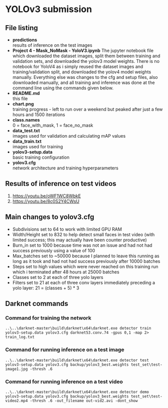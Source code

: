 # YOLOv3 submission

## File listing
- **predictions**  
  results of inference on the test images
- **Project 4 - Mask_NoMask - YoloV3.ipynb**
  The jupyter notebook file which downloaded the dataset images, split them between training and validation sets, and downloaded the yolov3 model weights. There is no notebook for YoloV4 as i simply reused the dataset images and training/validation split, and downloaded the yolov4 model weights manually. Everything else was changes to the cfg and setup files, also downloaded manually, and all training and inference was done at the command line using the commands given below.
- **README.md**  
  this file
- **chart.png**  
  training progress - left to run over a weekend but peaked after just a few hours and 1500 iterations
- **class.names**      
  0 = face_with_mask, 1 = face_no_mask
- **data_test.txt**  
  images used for validation and calculating mAP values
- **data_train.txt**  
  images used for training
- **yolov3-setup.data**  
  basic training configuration
- **yolov3.cfg**  
  network architecture and training hyperparameters

  
## Results of inference on test videos
1. <https://youtu.be/oWF1WC8WbkE>
2. <https://youtu.be/8c0S2Y4CWsU>

## Main changes to yolov3.cfg
- Subdivisions set to 64 to work with limited GPU RAM  
- Width/Height set to 832 to help detect small faces in test video (with limited success; this may actually have been counter productive)
- Burn_in set to 1000 because time was not an issue and had not had success previously using a value of 100
- Max_batches set to ~50000 because I planned to leave this running as long as it took and had not had success previously after 10000 batches
- Steps set to high values which were never reached on this training run which i terminated after 48 hours at 25000 batches
- Classes set to 2 at each of three yolo layers
- Filters set to 21 at each of three conv layers immediately preceding a yolo layer: 21 = (classes + 5) * 3

## Darknet commands
### Command for training the network
    ..\..\darknet-master\build\darknet\x64\darknet.exe detector train yolov3-setup.data yolov3.cfg darknet53.conv.74 -gpus 0,1 -map 2> train_log.txt

### Command for running inference on a test image
    ..\..\darknet-master\build\darknet\x64\darknet.exe detector test yolov3-setup.data yolov3.cfg backup/yolov3_best.weights test_set\test-image1.jpg -thresh .6

### Command for running inference on a test video
    ..\..\darknet-master\build\darknet\x64\darknet.exe detector demo yolov3-setup.data yolov3.cfg backup/yolov3_best.weights test_set\test-video2.mp4 -thresh .6 -out_filename out-vid2.avi -dont_show
